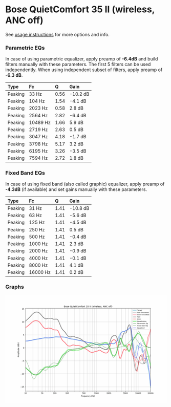 # Bose QuietComfort 35 II (wireless, ANC off)
See [usage instructions](https://github.com/jaakkopasanen/AutoEq#usage) for more options and info.

### Parametric EQs
In case of using parametric equalizer, apply preamp of **-6.4dB** and build filters manually
with these parameters. The first 5 filters can be used independently.
When using independent subset of filters, apply preamp of **-6.3 dB**.

| Type    | Fc       |    Q | Gain     |
|:--------|:---------|:-----|:---------|
| Peaking | 33 Hz    | 0.56 | -10.2 dB |
| Peaking | 104 Hz   | 1.54 | -4.1 dB  |
| Peaking | 2023 Hz  | 0.58 | 2.8 dB   |
| Peaking | 2564 Hz  | 2.82 | -6.4 dB  |
| Peaking | 10489 Hz | 1.66 | 5.9 dB   |
| Peaking | 2719 Hz  | 2.63 | 0.5 dB   |
| Peaking | 3047 Hz  | 4.18 | -1.7 dB  |
| Peaking | 3798 Hz  | 5.17 | 3.2 dB   |
| Peaking | 6195 Hz  | 3.26 | -3.5 dB  |
| Peaking | 7594 Hz  | 2.72 | 1.8 dB   |

### Fixed Band EQs
In case of using fixed band (also called graphic) equalizer, apply preamp of **-4.3dB**
(if available) and set gains manually with these parameters.

| Type    | Fc       |    Q | Gain     |
|:--------|:---------|:-----|:---------|
| Peaking | 31 Hz    | 1.41 | -10.8 dB |
| Peaking | 63 Hz    | 1.41 | -5.6 dB  |
| Peaking | 125 Hz   | 1.41 | -4.5 dB  |
| Peaking | 250 Hz   | 1.41 | 0.5 dB   |
| Peaking | 500 Hz   | 1.41 | -0.4 dB  |
| Peaking | 1000 Hz  | 1.41 | 2.3 dB   |
| Peaking | 2000 Hz  | 1.41 | -0.9 dB  |
| Peaking | 4000 Hz  | 1.41 | -0.1 dB  |
| Peaking | 8000 Hz  | 1.41 | 4.1 dB   |
| Peaking | 16000 Hz | 1.41 | 0.2 dB   |

### Graphs
![](./Bose%20QuietComfort%2035%20II%20(wireless,%20ANC%20off).png)